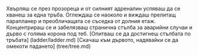 Хвърляш се през прозореца и от силният адреналин успяваш да се хванеш за една тръба.
Оглеждаш се наоколо и виждаш прелитащ парапланер и преобличащата се съседка от долния етаж.
Концентрираш се и забелязваш странична стълба за аварийни случаи и дърво с голяма корона под теб.
	[Опитваш се да достигнеш стълбата по тръбата] (ladder/ladder.md)
	[Скачаш към дървото, надявайки се да омекоти падането] (tree/tree.md)